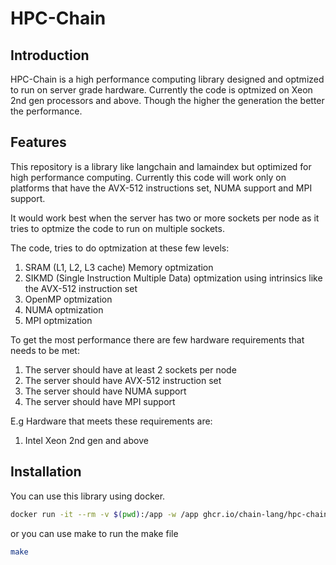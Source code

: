 # HPC-Chain

## Introduction
HPC-Chain is a high performance computing library designed and optmized to run on server grade hardware. Currently the code is optmized on Xeon 2nd gen processors and above. Though the higher the generation the better the performance.

## Features
This repository is a library like langchain and lamaindex but optimized for high performance computing. Currently this code will work only on platforms that have the AVX-512 instructions set, NUMA support and MPI support.

It would work best when the server has two or more sockets per node as it tries to optmize the code to run on multiple sockets.

The code, tries to do optmization at these few levels:
1. SRAM (L1, L2, L3 cache) Memory optmization
2. SIKMD (Single Instruction Multiple Data) optmization using intrinsics like the AVX-512 instruction set
3. OpenMP optmization
4. NUMA optmization
4. MPI optmization

To get the most performance there are few hardware requirements that needs to be met:
1. The server should have at least 2 sockets per node
2. The server should have AVX-512 instruction set
3. The server should have NUMA support
4. The server should have MPI support

E.g Hardware that meets these requirements are:
1. Intel Xeon 2nd gen and above

## Installation
You can use this library using docker.

```bash
docker run -it --rm -v $(pwd):/app -w /app ghcr.io/chain-lang/hpc-chain:latest
```
or you can use make to run the make file
    
```bash
make
```
